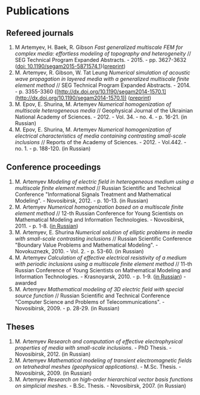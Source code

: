 # Publications

## Refereed journals

1. M Artemyev, H. Baek, R. Gibson _Fast generalized multiscale FEM for complex media: effortless modeling of topography and heterogeneity_ // SEG Technical Program Expanded Abstracts. - 2015. - pp. 3627-3632 ([doi: 10.1190/segam2015-5871574.1](http://library.seg.org/doi/abs/10.1190/segam2015-5871574.1))([preprint](./preprints/seg2015_artemyev_baek_gibson.pdf))
1. M. Artemyev, R. Gibson, W. Tat Leung _Numerical simulation of acoustic wave propagation in layered media with a generalized multiscale finite element method_ // SEG Technical Program Expanded Abstracts. - 2014. - p. 3355-3360 ([http://dx.doi.org/10.1190/segam2014-1570.1](http://dx.doi.org/10.1190/segam2014-1570.1)) ([preprint](./preprints/seg2014_artemyev_gibson_leung.pdf))
2. M. Epov, E. Shurina, M. Artemyev _Numerical homogenization of multiscale heterogeneous media_ // Geophysical Journal of the Ukrainian National Academy of Sciences. - 2012. - Vol. 34. - no. 4. - p. 16-21. (in Russian)
3. M. Epov, E. Shurina, M. Artemyev _Numerical homogenization of electrical characteristics of media containing contrasting small-scale inclusions_ // Reports of the Academy of Sciences. - 2012. - Vol.442. - no. 1. - p. 188-120. (in Russian)

## Conference proceedings

1. M. Artemyev _Modeling of electric field in heterogeneous medium using a multiscale finite element method_ // Russian Scientific and Technical Conference "Informational Signals Treatment and Mathematical Modeling". - Novosibirsk, 2012. - p. 10-13. (in Russian)
2. M. Artemyev _Numerical homogenization based on a multiscale finite element method_ // 12-th Russian Conference for Young Scientists on Mathematical Modeling and Information Technologies. - Novosibirsk, 2011. - p. 1-8. ([in Russian](./preprints/artemyev_ym2011.pdf))
3. M. Artemyev, E. Shurina _Numerical solution of elliptic problems in media with small-scale contrasting inclusions_ // Russian Scientific Conference "Boundary Value Problems and Mathematical Modeling". - Novokuznezk, 2010. - Vol. 2. - p. 53-60. (in Russian)
4. M. Artemyev _Calculation of effective electrical resistivity of a medium with periodic inclusions using a multiscale finite element method_ // 11-th Russian Conference of Young Scientists on Mathematical Modeling and Information Technologies. - Krasnoyarsk, 2010. - p. 1-9. ([in Russian](./preprints/artemyev_ym2010.pdf)) - awarded
5. M. Artemyev _Mathematical modeling of 3D electric field with special source function_ // Russian Scientific and Technical Conference "Computer Science and Problems of Telecommunications". - Novosibirsk, 2009. - p. 28-29. (in Russian)

## Theses

1. M. Artemyev _Research and computation of effective electrophysical properties of media with small-scale inclusions_. - PhD Thesis. - Novosibirsk, 2012. (in Russian)
2. M. Artemyev _Mathematical modeling of transient electromagnetic fields on tetrahedral meshes (geophysical applications)_. - M.Sc. Thesis. - Novosibirsk, 2009. (in Russian)
3. M. Artemyev _Research on high-order hierarchical vector basis functions on simplicial meshes_. - B.Sc. Thesis. - Novosibirsk, 2007. (in Russian)
